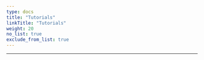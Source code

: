 ```yaml
---
type: docs
title: "Tutorials"
linkTitle: "Tutorials" 
weight: 20
no_list: true
exclude_from_list: true
---
```

---
